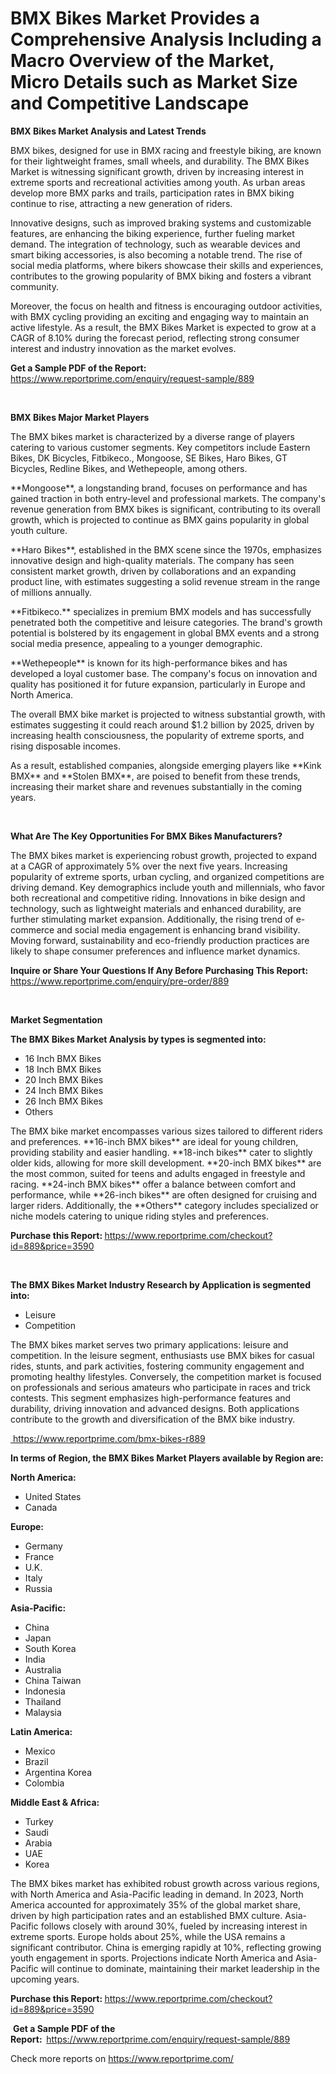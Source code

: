 <p><h1>BMX Bikes Market Provides a Comprehensive Analysis Including a Macro Overview of the Market, Micro Details such as Market Size and Competitive Landscape</h1></p><p><strong>BMX Bikes Market Analysis and Latest Trends</strong></p>
<p><p>BMX bikes, designed for use in BMX racing and freestyle biking, are known for their lightweight frames, small wheels, and durability. The BMX Bikes Market is witnessing significant growth, driven by increasing interest in extreme sports and recreational activities among youth. As urban areas develop more BMX parks and trails, participation rates in BMX biking continue to rise, attracting a new generation of riders.</p><p>Innovative designs, such as improved braking systems and customizable features, are enhancing the biking experience, further fueling market demand. The integration of technology, such as wearable devices and smart biking accessories, is also becoming a notable trend. The rise of social media platforms, where bikers showcase their skills and experiences, contributes to the growing popularity of BMX biking and fosters a vibrant community.</p><p>Moreover, the focus on health and fitness is encouraging outdoor activities, with BMX cycling providing an exciting and engaging way to maintain an active lifestyle. As a result, the BMX Bikes Market is expected to grow at a CAGR of 8.10% during the forecast period, reflecting strong consumer interest and industry innovation as the market evolves.</p></p>
<p><strong>Get a Sample PDF of the Report:&nbsp;</strong> <a href="https://www.reportprime.com/enquiry/request-sample/889?utm_campaign=3184&utm_medium=2&utm_source=Github&utm_content=ia&utm_term=18032025&utm_id=bmx-bikes">https://www.reportprime.com/enquiry/request-sample/889</a></p>
<p>&nbsp;</p>
<p><strong>BMX Bikes Major Market Players</strong></p>
<p><p>The BMX bikes market is characterized by a diverse range of players catering to various customer segments. Key competitors include Eastern Bikes, DK Bicycles, Fitbikeco., Mongoose, SE Bikes, Haro Bikes, GT Bicycles, Redline Bikes, and Wethepeople, among others. </p><p>**Mongoose**, a longstanding brand, focuses on performance and has gained traction in both entry-level and professional markets. The company's revenue generation from BMX bikes is significant, contributing to its overall growth, which is projected to continue as BMX gains popularity in global youth culture.</p><p>**Haro Bikes**, established in the BMX scene since the 1970s, emphasizes innovative design and high-quality materials. The company has seen consistent market growth, driven by collaborations and an expanding product line, with estimates suggesting a solid revenue stream in the range of millions annually.</p><p>**Fitbikeco.** specializes in premium BMX models and has successfully penetrated both the competitive and leisure categories. The brand's growth potential is bolstered by its engagement in global BMX events and a strong social media presence, appealing to a younger demographic.</p><p>**Wethepeople** is known for its high-performance bikes and has developed a loyal customer base. The company's focus on innovation and quality has positioned it for future expansion, particularly in Europe and North America.</p><p>The overall BMX bike market is projected to witness substantial growth, with estimates suggesting it could reach around $1.2 billion by 2025, driven by increasing health consciousness, the popularity of extreme sports, and rising disposable incomes.</p><p>As a result, established companies, alongside emerging players like **Kink BMX** and **Stolen BMX**, are poised to benefit from these trends, increasing their market share and revenues substantially in the coming years.</p></p>
<p>&nbsp;</p>
<p><strong>What Are The Key Opportunities For BMX Bikes Manufacturers?</strong></p>
<p><p>The BMX bikes market is experiencing robust growth, projected to expand at a CAGR of approximately 5% over the next five years. Increasing popularity of extreme sports, urban cycling, and organized competitions are driving demand. Key demographics include youth and millennials, who favor both recreational and competitive riding. Innovations in bike design and technology, such as lightweight materials and enhanced durability, are further stimulating market expansion. Additionally, the rising trend of e-commerce and social media engagement is enhancing brand visibility. Moving forward, sustainability and eco-friendly production practices are likely to shape consumer preferences and influence market dynamics.</p></p>
<p><strong>Inquire or Share Your Questions If Any Before Purchasing This Report:</strong> <a href="https://www.reportprime.com/enquiry/pre-order/889?utm_campaign=3184&utm_medium=2&utm_source=Github&utm_content=ia&utm_term=18032025&utm_id=bmx-bikes">https://www.reportprime.com/enquiry/pre-order/889</a></p>
<p>&nbsp;</p>
<p><strong>Market Segmentation</strong></p>
<p><strong>The BMX Bikes Market Analysis by types is segmented into:</strong></p>
<p><ul><li>16 Inch BMX Bikes</li><li>18 Inch BMX Bikes</li><li>20 Inch BMX Bikes</li><li>24 Inch BMX Bikes</li><li>26 Inch BMX Bikes</li><li>Others</li></ul></p>
<p><p>The BMX bike market encompasses various sizes tailored to different riders and preferences. **16-inch BMX bikes** are ideal for young children, providing stability and easier handling. **18-inch bikes** cater to slightly older kids, allowing for more skill development. **20-inch BMX bikes** are the most common, suited for teens and adults engaged in freestyle and racing. **24-inch BMX bikes** offer a balance between comfort and performance, while **26-inch bikes** are often designed for cruising and larger riders. Additionally, the **Others** category includes specialized or niche models catering to unique riding styles and preferences.</p></p>
<p><strong>Purchase this Report:&nbsp;</strong><a href="https://www.reportprime.com/checkout?id=889&price=3590&utm_campaign=3184&utm_medium=2&utm_source=Github&utm_content=ia&utm_term=18032025&utm_id=bmx-bikes">https://www.reportprime.com/checkout?id=889&price=3590</a></p>
<p>&nbsp;</p>
<p><strong>The BMX Bikes Market Industry Research by Application is segmented into:</strong></p>
<p><ul><li>Leisure</li><li>Competition</li></ul></p>
<p><p>The BMX bikes market serves two primary applications: leisure and competition. In the leisure segment, enthusiasts use BMX bikes for casual rides, stunts, and park activities, fostering community engagement and promoting healthy lifestyles. Conversely, the competition market is focused on professionals and serious amateurs who participate in races and trick contests. This segment emphasizes high-performance features and durability, driving innovation and advanced designs. Both applications contribute to the growth and diversification of the BMX bike industry.</p></p>
<p><a href="https://www.reportprime.com/bmx-bikes-r889?utm_campaign=3184&utm_medium=2&utm_source=Github&utm_content=ia&utm_term=18032025&utm_id=bmx-bikes">&nbsp;https://www.reportprime.com/bmx-bikes-r889</a></p>
<p><strong>In terms of Region, the BMX Bikes Market Players available by Region are:</strong></p>
<p>
    <p> <strong> North America: </strong>
        <ul>
            <li>United States</li>
            <li>Canada</li>
        </ul>
        </p> 
    <p> <strong> Europe: </strong>
        <ul>
            <li>Germany</li>
            <li>France</li>
            <li>U.K.</li>
            <li>Italy</li>
            <li>Russia</li>
        </ul>
        </p> 
    <p> <strong> Asia-Pacific: </strong>
        <ul>
            <li>China</li>
            <li>Japan</li>
            <li>South Korea</li>
            <li>India</li>
            <li>Australia</li>
            <li>China Taiwan</li>
            <li>Indonesia</li>
            <li>Thailand</li>
            <li>Malaysia</li>
        </ul>
        </p> 
    <p> <strong> Latin America: </strong>
        <ul>
            <li>Mexico</li>
            <li>Brazil</li>
            <li>Argentina Korea</li>
            <li>Colombia</li>
        </ul>
        </p> 
    <p> <strong> Middle East & Africa: </strong>
        <ul>
            <li>Turkey</li>
            <li>Saudi</li>
            <li>Arabia</li>
            <li>UAE</li>
            <li>Korea</li>
        </ul>
    </p>
    </p>
<p><p>The BMX bikes market has exhibited robust growth across various regions, with North America and Asia-Pacific leading in demand. In 2023, North America accounted for approximately 35% of the global market share, driven by high participation rates and an established BMX culture. Asia-Pacific follows closely with around 30%, fueled by increasing interest in extreme sports. Europe holds about 25%, while the USA remains a significant contributor. China is emerging rapidly at 10%, reflecting growing youth engagement in sports. Projections indicate North America and Asia-Pacific will continue to dominate, maintaining their market leadership in the upcoming years.</p></p>
<p><strong>Purchase this Report: </strong><a href="https://www.reportprime.com/checkout?id=889&price=3590&utm_campaign=3184&utm_medium=2&utm_source=Github&utm_content=ia&utm_term=18032025&utm_id=bmx-bikes">https://www.reportprime.com/checkout?id=889&price=3590</a></p>
<p>&nbsp;<strong>Get a Sample PDF of the Report:&nbsp;&nbsp;</strong><a href="https://www.reportprime.com/enquiry/request-sample/889?utm_campaign=3184&utm_medium=2&utm_source=Github&utm_content=ia&utm_term=18032025&utm_id=bmx-bikes">https://www.reportprime.com/enquiry/request-sample/889</a></p>
<p><strong></strong></p>
<p>Check more reports on <a href="https://www.reportprime.com/?utm_campaign=3184&utm_medium=2&utm_source=Github&utm_content=ia&utm_term=18032025&utm_id=bmx-bikes">https://www.reportprime.com/</a></p>